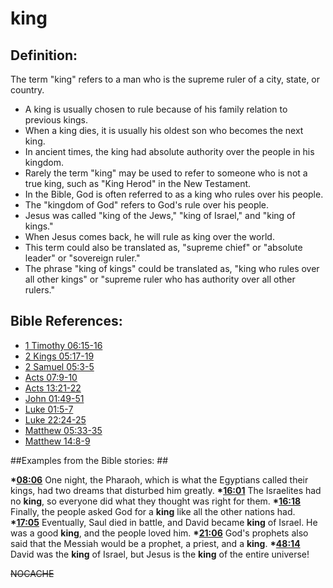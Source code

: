 # king #

## Definition: ##

The term "king" refers to a man who is the supreme ruler of a city, state, or country.

* A king is usually chosen to rule because of his family relation to previous kings.
* When a king dies, it is usually his oldest son who becomes the next king.
* In ancient times, the king had absolute authority over the people in his kingdom.
* Rarely the term "king" may be used to refer to someone who is not a true king, such as "King Herod" in the New Testament.
* In the Bible, God is often referred to as a king who rules over his people.
* The "kingdom of God" refers to God's rule over his people.
* Jesus was called "king of the Jews," "king of Israel," and "king of kings."
* When Jesus comes back, he will rule as king over the world.
* This term could also be translated as, "supreme chief" or "absolute leader" or "sovereign ruler."
* The phrase "king of kings" could be translated as,  "king who rules over all other kings" or "supreme ruler who has authority over all other rulers."



## Bible References: ##

* [1 Timothy 06:15-16](en/tn/1ti/help/06/15)
* [2 Kings 05:17-19](en/tn/2ki/help/05/17)
* [2 Samuel 05:3-5](en/tn/2sa/help/05/03)
* [Acts 07:9-10](en/tn/act/help/07/09)
* [Acts 13:21-22](en/tn/act/help/13/21)
* [John 01:49-51](en/tn/jhn/help/01/49)
* [Luke 01:5-7](en/tn/luk/help/01/05)
* [Luke 22:24-25](en/tn/luk/help/22/24)
* [Matthew 05:33-35](en/tn/mat/help/05/33)
* [Matthew 14:8-9](en/tn/mat/help/14/08)

##Examples from the Bible stories: ##

  __*[08:06](en/tn/obs/help/08/06)__  One night, the Pharaoh, which is what the Egyptians called their kings, had two dreams that disturbed him greatly.
  __*[16:01](en/tn/obs/help/16/01)__  The Israelites had no __king__, so everyone did what they thought was right for them.
  __*[16:18](en/tn/obs/help/16/18)__  Finally, the people asked God for a __king__ like all the other nations had.
  __*[17:05](en/tn/obs/help/17/05)__  Eventually, Saul died in battle, and David became __king__ of Israel. He was a good __king__, and the people loved him.
  __*[21:06](en/tn/obs/help/21/06)__  God's prophets also said that the Messiah would be a prophet, a priest, and a __king__.
  __*[48:14](en/tn/obs/help/48/14)__  David was the __king__ of Israel, but Jesus is the __king__ of the entire universe! 



~~NOCACHE~~